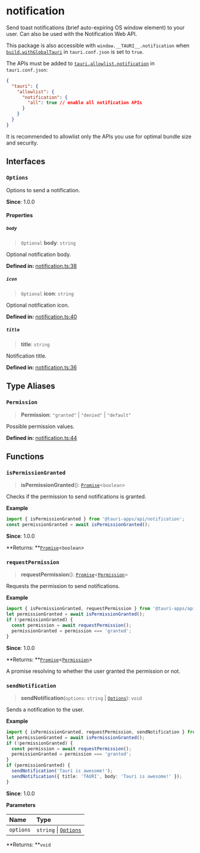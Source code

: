 # notification

Send toast notifications (brief auto-expiring OS window element) to your user.
Can also be used with the Notification Web API.

This package is also accessible with `window.__TAURI__.notification` when [`build.withGlobalTauri`](https://tauri.app/v1/api/config/#buildconfig.withglobaltauri) in `tauri.conf.json` is set to `true`.

The APIs must be added to [`tauri.allowlist.notification`](https://tauri.app/v1/api/config/#allowlistconfig.notification) in `tauri.conf.json`:
```json
{
  "tauri": {
    "allowlist": {
      "notification": {
        "all": true // enable all notification APIs
      }
    }
  }
}
```
It is recommended to allowlist only the APIs you use for optimal bundle size and security.

## Interfaces

### `Options`

Options to send a notification.

**Since**: 1.0.0

#### Properties

##### `body`

> `Optional` **body**: `string`

Optional notification body.

**Defined in:** [notification.ts:38](https://github.com/tauri-apps/tauri/blob/73a0ad4/tooling/api/src/notification.ts#L38)

##### `icon`

> `Optional` **icon**: `string`

Optional notification icon.

**Defined in:** [notification.ts:40](https://github.com/tauri-apps/tauri/blob/73a0ad4/tooling/api/src/notification.ts#L40)

##### `title`

>  **title**: `string`

Notification title.

**Defined in:** [notification.ts:36](https://github.com/tauri-apps/tauri/blob/73a0ad4/tooling/api/src/notification.ts#L36)

## Type Aliases

### `Permission`

>  **Permission**: `"granted"` \| `"denied"` \| `"default"`

Possible permission values.

**Defined in:** [notification.ts:44](https://github.com/tauri-apps/tauri/blob/73a0ad4/tooling/api/src/notification.ts#L44)

## Functions

### `isPermissionGranted`

> **isPermissionGranted**(): [`Promise`]( https://developer.mozilla.org/en-US/docs/Web/JavaScript/Reference/Global_Objects/Promise )<`boolean`\>

Checks if the permission to send notifications is granted.

**Example**

```typescript
import { isPermissionGranted } from '@tauri-apps/api/notification';
const permissionGranted = await isPermissionGranted();
```

**Since**: 1.0.0

**Returns: **[`Promise`]( https://developer.mozilla.org/en-US/docs/Web/JavaScript/Reference/Global_Objects/Promise )<`boolean`\>

### `requestPermission`

> **requestPermission**(): [`Promise`]( https://developer.mozilla.org/en-US/docs/Web/JavaScript/Reference/Global_Objects/Promise )<[`Permission`](notification.md#permission)\>

Requests the permission to send notifications.

**Example**

```typescript
import { isPermissionGranted, requestPermission } from '@tauri-apps/api/notification';
let permissionGranted = await isPermissionGranted();
if (!permissionGranted) {
  const permission = await requestPermission();
  permissionGranted = permission === 'granted';
}
```

**Since**: 1.0.0

**Returns: **[`Promise`]( https://developer.mozilla.org/en-US/docs/Web/JavaScript/Reference/Global_Objects/Promise )<[`Permission`](notification.md#permission)\>

A promise resolving to whether the user granted the permission or not.

### `sendNotification`

> **sendNotification**(`options`: `string` \| [`Options`](notification.md#options)): `void`

Sends a notification to the user.

**Example**

```typescript
import { isPermissionGranted, requestPermission, sendNotification } from '@tauri-apps/api/notification';
let permissionGranted = await isPermissionGranted();
if (!permissionGranted) {
  const permission = await requestPermission();
  permissionGranted = permission === 'granted';
}
if (permissionGranted) {
  sendNotification('Tauri is awesome!');
  sendNotification({ title: 'TAURI', body: 'Tauri is awesome!' });
}
```

**Since**: 1.0.0

**Parameters**

| Name | Type |
| :------ | :------ |
| `options` | `string` \| [`Options`](notification.md#options) |

**Returns: **`void`
